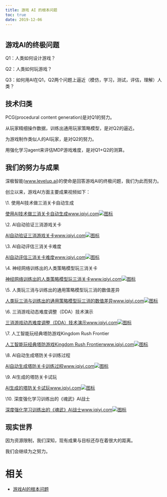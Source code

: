 ```yaml
---
title: 游戏 AI 的根本问题
toc: true
date: 2019-12-06
---
```

#

## **游戏AI的终极问题**

Q1：人类如何设计游戏？

Q2：人类如何玩游戏？

Q3：如何用AI在Q1，Q2两个问题上逼近（模仿，学习，测试，评估，理解）人类？



## 技术归类

PCG(procedural content generation)是对Q1的努力。

从玩家精细操作数据，训练出通用玩家策略模型，是对Q2的逼近。

为游戏制作类似人的AI玩家，是对Q2的努力。

用强化学习agent来评估MDP游戏难度，是对Q1+Q2的测算。



## 我们的努力与成果

深极智能(www.levelup.ai)的使命是回答游戏AI的终极问题，我们为此而努力。

创立以来，游戏AI方面主要成果视频如下：



\1. 使用AI技术做三消关卡自动生成

[使用AI技术做三消关卡自动生成www.iqiyi.com![图标](https://pic1.zhimg.com/v2-29170dadff0e49886e5a89b98fcde514_120x160.jpg)](https://link.zhihu.com/?target=http%3A//www.iqiyi.com/w_19sa4k8it5.html)



\2. AI自动验证三消游戏关卡

[AI自动验证三消游戏关卡www.iqiyi.com![图标](https://pic2.zhimg.com/v2-7b1a0baf7f6610db1db123243337b2c5_120x160.jpg)](https://link.zhihu.com/?target=http%3A//www.iqiyi.com/w_19s6n4r7px.html)



\3. AI自动评估三消关卡难度



[AI自动评估三消关卡难度www.iqiyi.com![图标](https://pic3.zhimg.com/v2-eafce88db0879ddf7f87ec895fe1fe22_120x160.jpg)](https://link.zhihu.com/?target=http%3A//www.iqiyi.com/w_19s7zrg98x.html)



\4. 神经网络训练出的人类策略模型玩三消关卡

[神经网络训练出的人类策略模型玩三消关卡www.iqiyi.com![图标](https://pic1.zhimg.com/v2-43bddda3f5961285b597c8018176dd70_120x160.jpg)](https://link.zhihu.com/?target=http%3A//www.iqiyi.com/w_19s8l72gld.html)



\5. 人类玩三消与训练出的通用策略模型玩三消的数值差异

[人类玩三消与训练出的通用策略模型玩三消的数值差异www.iqiyi.com![图标](https://pic3.zhimg.com/v2-4b37e3812dca0e5ef829ed72c208adfe_120x160.jpg)](https://link.zhihu.com/?target=http%3A//www.iqiyi.com/w_19s8l7b0g5.html)



\6. 三消游戏动态难度调整（DDA）技术演示

[三消游戏动态难度调整（DDA）技术演示www.iqiyi.com![图标](https://pic2.zhimg.com/v2-6edda614de507b5bac297c2f293c6ee1_120x160.jpg)](https://link.zhihu.com/?target=http%3A//www.iqiyi.com/w_19s8l72ja5.html)



\7. 人工智能玩经典塔防游戏Kingdom Rush Frontier

[人工智能玩经典塔防游戏Kingdom Rush Frontierwww.iqiyi.com![图标](https://pic4.zhimg.com/v2-ade382df44f353b03f84b0264a869127_120x160.jpg)](https://link.zhihu.com/?target=http%3A//www.iqiyi.com/w_19s4fodo41.html)



\8. AI自动生成塔防关卡训练过程

[AI自动生成塔防关卡训练过程www.iqiyi.com![图标](https://pic2.zhimg.com/v2-a0ece345c8eb0b99aa490b57e90f0269_120x160.jpg)](https://link.zhihu.com/?target=http%3A//www.iqiyi.com/w_19s8l723gl.html)



\9. AI生成的塔防关卡试玩

[AI生成的塔防关卡试玩www.iqiyi.com![图标](https://pic1.zhimg.com/v2-2898201626596b026d2a3ef57dcfcfc8_120x160.jpg)](https://link.zhihu.com/?target=http%3A//www.iqiyi.com/w_19s8l72f2t.html)



\10. 深度强化学习训练出的《魂武》AI战士

[深度强化学习训练出的《魂武》AI战士www.iqiyi.com![图标](https://pic3.zhimg.com/v2-2e652b83dc16dd1f5fab244801aafff2_120x160.jpg)](https://link.zhihu.com/?target=http%3A//www.iqiyi.com/w_19s6n4rujl.html)



## 现实世界

因为资源限制，我们深知，现有成果与目标还存在着很大的距离。

我们会继续为之努力。

# 相关

- [游戏AI的根本问题](https://zhuanlan.zhihu.com/p/77418761)
